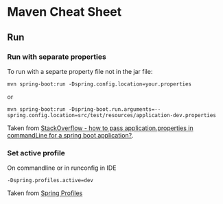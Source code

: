 # Maven Cheat Sheet

## Run
### Run with separate properties
To run with a separte property file not in the jar file:

    mvn spring-boot:run -Dspring.config.location=your.properties
    
or

    mvn spring-boot:run -Dspring-boot.run.arguments=--spring.config.location=src/test/resources/application-dev.properties
    
Taken from [StackOverflow - how to pass application.properties in commandLine for a spring boot application?](https://stackoverflow.com/questions/31819300/how-to-pass-application-properties-in-commandline-for-a-spring-boot-application).

### Set active profile 
On commandline or in runconfig in IDE

    -Dspring.profiles.active=dev
 
 Taken from [Spring Profiles](https://www.baeldung.com/spring-profiles)
